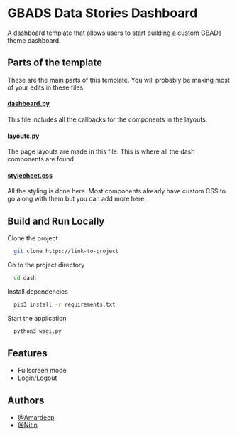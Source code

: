 # GBADS Data Stories Dashboard

A dashboard template that allows users to start building a custom GBADs theme dashboard.

## Parts of the template

These are the main parts of this template. You will probably be making most of your edits in these files:

#### [dashboard.py](https://github.com/GBADsInformatics/Dashboard_Template/blob/master/dash/flask_app/plotlydash/dashboard.py)

This file includes all the callbacks for the components in the layouts.

#### [layouts.py](https://github.com/GBADsInformatics/Dashboard_Template/blob/master/dash/layouts.py)

The page layouts are made in this file. This is where all the dash components are found.

#### [stylecheet.css](https://github.com/GBADsInformatics/Dashboard_Template/blob/master/dash/flask_app/plotlydash/assets/stylesheet.css)

All the styling is done here. Most components already have custom CSS to go along with them but
you can add more here.

## Build and Run Locally

Clone the project

```bash
  git clone https://link-to-project
```

Go to the project directory

```bash
  cd dash
```

Install dependencies

```bash
  pip3 install -r requirements.txt
```

Start the application

```bash
  python3 wsgi.py
```

## Features

- Fullscreen mode
- Login/Logout

## Authors

- [@Amardeep](https://github.com/amardeep-1)
- [@Nitin](https://github.com/Nitin501)
